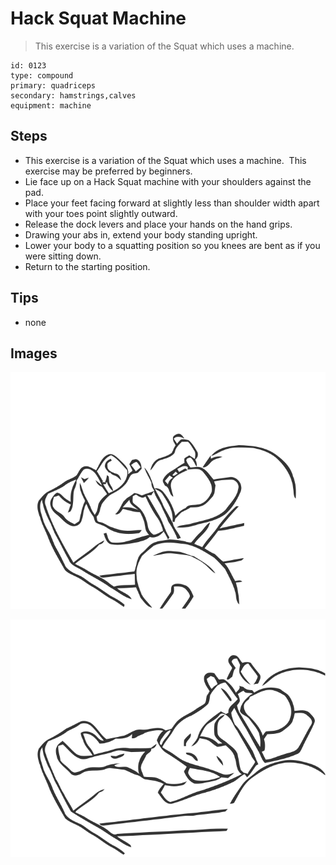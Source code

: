 # Hack Squat Machine
> This exercise is a variation of the Squat which uses a machine.

``` 
id: 0123 
type: compound 
primary: quadriceps 
secondary: hamstrings,calves 
equipment: machine 
``` 

## Steps

 - This exercise is a variation of the Squat which uses a machine.  This exercise may be preferred by beginners.
 - Lie face up on a Hack Squat machine with your shoulders against the pad.
 - Place your feet facing forward at slightly less than shoulder width apart with your toes point slightly outward.
 - Release the dock levers and place your hands on the hand grips.
 - Drawing your abs in, extend your body standing upright.
 - Lower your body to a squatting position so you knees are bent as if you were sitting down.
 - Return to the starting position.

## Tips

 - none

## Images

![](../svg/0123-relaxation.svg)

![](../svg/0123-tension.svg)
